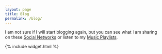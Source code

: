 ```yaml
---
layout: page
title: Blog
permalink: /blog/
---
```


I am not sure if I will start blogging again, but you can see what I am sharing on these <a href="{{ site.baseurl }}/dna">Social Networks</a> or listen to my <a href="{{ site.baseurl }}/music">Music Playlists</a>.

{% include widget.html %}